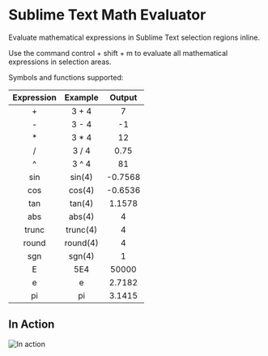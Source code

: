 Sublime Text Math Evaluator
===========

Evaluate mathematical expressions in Sublime Text selection regions inline.

Use the command control + shift + m to evaluate all mathematical expressions in selection areas.

Symbols and functions supported:

| Expression| Example       | Output    |
|:---------:|:-------------:|:---------:|
|+          | 3 + 4         | 7         |
|-          | 3 - 4         | -1        |
|*          | 3 * 4         | 12        |
|/          | 3 / 4         | 0.75      |
|^          | 3 ^ 4         | 81        |
|sin        | sin(4)        | -0.7568   |
|cos        | cos(4)        | -0.6536   |
|tan        | tan(4)        | 1.1578    |
|abs        | abs(4)        | 4         |
|trunc      | trunc(4)      | 4         |
|round      | round(4)      | 4         |
|sgn        | sgn(4)        | 1         |
|E          | 5E4           | 50000     |
|e          | e             | 2.7182    |
|pi         | pi            | 3.1415    |

In Action
-----------
![In action](http://i.imgur.com/8cXEAHB.gif "Evaluator in Action")
